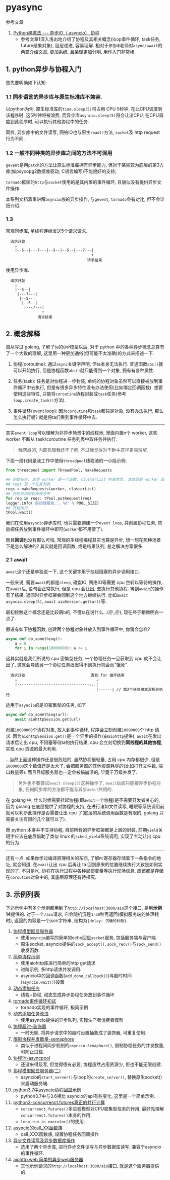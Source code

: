 # pyasync

参考文章

1. [Python黑魔法 --- 异步IO（ asyncio） 协程](https://www.jianshu.com/p/b5e347b3a17c)
    - 参考文章1深入浅出地介绍了协程及其相关概念(loop事件循环, task任务, future结果对象), 层层递进, 容易理解. 相对于`廖雪峰`老师对`async/await`的两篇介绍文章, 更加系统, 且条理更加分明, 用作入门非常棒.

## 1. python异步与协程入门

首先要明确如下认知:

### 1.1 同步语言的异步库与原生标准库不兼容. 

以python为例, 原生标准库的`time.sleep(5)`将占用 CPU 5秒钟, 在此CPU调度到该程序时, 这5秒钟将被浪费; 而异步库`asyncio.sleep(5)`将会让出CPU, 在CPU调度到此程序时, 可以执行其他协程中的任务. 

同样, 异步库中的文件读写, 网络IO也与原生`read()`方法, `socket`及 http request 行为不同.

### 1.2 一般不同种类的异步库之间的方法不可混用

`gevent`是用`patch`的方法让原生标准库拥有异步能力, 但对于某些较为底层的第3方库(如psycopg2数据库驱动, C语言编写)不能很好的支持; 

`tornado`框架的`http`与`socket`使用的是其内置的事件循环, 且貌似没有提供异步文件操作. 

本系列文档着重讲解`asyncio`族的异步操作, 与`gevent`, `tornado`会有对比, 但不会详细介绍.

### 1.3 

常规同步库, 单线程连续发送5个请求请求.

```
  请求开始
    ↓
    |--5--|---7---|--5--|--5--|---7---|
                                      ↑
                                    请求结束
```

使用异步库.

```
  请求开始
    ↓
    |--5--|
     |---7---|
      |--5--|
       |--5--|
        |---7---|
                ↑
              请求结束
```

## 2. 概念解释

自从写过 golang, 了解了ta的`GMP`模型以后, 对于 python 中的各种异步概念总算有了一个大致的理解, 这里用一种更加通俗(但可能不太准确)的方式来描述一下.

1. 协程(coroutine): 通过`async`关键字声明, 但ta本身无法执行. 普通函数`abc()`就可以开始执行, 但是协程函数`abc()`就只能得到一个对象, 拥有有各种属性.

2. 任务(task): 任务是对协程进一步封装, 单纯的协程对象虽然可以直接被放到事件循环中去执行, 但是有很多异步特性没有办法使用(比如绑定回调函数). 想要使用这些特性, 只能将`coroutine`协程封装成`task`任务(参考`loop.create_task()`方法).

3. 事件循环(event loop): 因为`coroutine`和`task`都只是对象, 没有办法执行, 那么怎么执行呢? 就是将ta们丢到事件循环中去. 

------

其实`event loop`可以理解为非异步场景中的线程池, 里面内置n个 worker, 这些 worker 不断从 task/coroutine 任务列表中取任务并执行. 

> 我瞎掰的, 内部机理我还不了解, 不过我觉得对于新手这样更易理解.

下面一段代码是我工作中使用`threadpool`线程池的一小段示例.

```py
from threadpool import ThreadPool, makeRequests

## 创建任务, 这里 worker 是一个函数, clusterList 列表类型, 其成员是 worker 函数的参数.
## reqs 是一个任务列表
reqs = makeRequests(worker, clusterList)
## 将任务添加到线程池中
for req in reqs: tPool.putRequest(req)
logger.info('启动线程池... %d' % POOL_SIZE)
## 开始执行
tPool.wait()
```

我们在使用`asyncio`异步库时, 也只需要创建一个`event loop`, 并创建协程任务, 然后把任务放到事件循环中即可(`worker`都不用管了).

而且**回调**也没有那么可怕, 常规的多线程编程其实也算是异步, 想一想在那种场景下是怎么解决的? 其实就是回调函数, 或是结果队列, 总之解决方案很多.

### 2.1 await

`await`这个还是单独说一下, 这个关键字用于挂起阻塞的异步调用接口. 

一般来说, 需要`await`的都是`sleep`, 磁盘IO, 网络IO等需要 cpu 空转以等待的操作,. 在`await`后, 语句会正常执行, 但是 cpu 会让出, 去执行其他协程. 等到`await`的操作有了结果, 返回时异步框架会回到这个地方继续执行. 比如`await asyncio.sleep(5)`, `await aioSession.get(url)`等.

最初接触这个概念还是比较萌b的, 不懂ta在说什么...(＠_＠), 现在终于稍微明白一点了.

假设有如下协程函数, 创建两个协程对象并放入到事件循环中, 你猜会怎样?

```py
async def do_something():
    a = 0
    for i in range(10000000): a += i
```

这其实就是我们所说的 cpu 密集型任务, 一个协程任务一旦获取到 cpu 就不会让出了, 这就会导致另一个协程任务迟迟得不到执行机会而"饿死".

```
  请求开始                             直到 for 循环结束
    ↓                                   ↓
    |--------------------------------...|
                                        |------| // 第2个任务根本没机会执行.
```

适用于`asyncio`的是IO密集型的任务, 如下

```py
async def do_something(url):
    await aiohttpSession.get(url)
```

创建`10000000`个协程对象, 放入到事件循环, 程序会立刻创建`10000000`个 http 请求. 因为`aiohttpSession.get()`是一个异步的操作(由`aiohttp`提供), `await`在发出请求后让出 cpu, 不阻塞等待ta的执行结果, cpu 会立刻切换到**同线程的其他协程**, 实现 cpu 资源的最大利用.

...当然上面这种操作还是很危险的, 虽然协程很轻量, 占用 cpu 内存都很少, 但是`10000000`这个数值还是太大了, 会把服务器的其他资源耗尽的(比如打开文件数, 端口数量等). 而且目标服务器也一定会被搞崩溃的, 毕竟千万级并发了.

> 另外也不要尝试`await sleep(5)`这种操作了, `await`后面只能接异步协程对象, 任何同步库的方法都不能与异步`await`共用的.

在 golang 中, 什么时候需要挂起协程(即`await`一个协程)是不需要开发者关心的, 因为 golang 在底层提供了对协程的支持, 在进行诸如文件读写, 睡眠等系统调用前就可以判断此操作是否需要让出 cpu 了(底层的系统调用函数是有限的, golang 只需要关注有限的几个就可以了).

而 python 本身并不支持协程, 目前所有的异步框架都是上层的封装, 前期`yield`关键字应该在底层借助了类似 linux 的`sched_yield`系统调用, 实现了主动让出 cpu 的行为.

------

还有一点, 如果你学过编译原理相关的东西, 了解`PC`寄存器存储着下一条指令的地址, 就会知道, 在`await`让出 cpu 后再让 ta 回到原来的位置继续执行大致是如何实现的了. 不只是`PC`, 协程在执行过程中各种局部变量等执行现场信息, 应该都是存储在`coroutine`对象中的, 其底层原理还有待探究.

## 3. 示例列表

下述示例中有多个示例都用到了`http://localhost:3000/aio`这个接口, 是用**示例14**提供的. 对于一个`/aio`请求, 它会随机沉睡`1-30`秒再返回(模拟服务端的处理耗时), 返回的内容是一个json字符串, 结构为`{delay: 沉睡的秒数}`.

1. [协程模型回显服务器](./01.协程模型回显服务器/readme.md)
    - 使用`asyncio`编写的简单的echo回显`socket`服务, 包括服务端与客户端.
    - 原生socket, asyncio提供的`sock_accept()`, `sock_recv()`与`sock_send()`收发函数.
2. [简单协程示例](./02.简单协程示例/readme.md)
    - 使用aiohttp库进行简单的http get请求
    - 进阶示例, 多http请求并发调用.
    - asyncio中的回调函数(`add_done_callback()`)与超时时间(`asyncio.wait()`)设置
3. [动态添加任务](./03.动态添加任务/readme.md)
    - 线程+协程, 动态生成异步协程任务放到事件循环
4. [tornado事件循环初试](./04.tornado事件循环初试/readme.md)
    - tornado实现的事件循环, 极简示例
5. [动态添加任务改进](./05.动态添加任务改进/readme.md)
    - 使用asyncio提供的异步队列, 实现生产者消费者模型
6. [协程超时-装饰器](./06.协程超时-装饰器/readme.md)
    - 一时无聊, 将异步请求中的超时设置抽象成了装饰器, 可重复使用.
7. [限制协程并发数量-semaphore](./07.限制协程并发数量-semaphore/readme.md)
    - 类似于进程间同步机制的`asyncio.Semaphore()`, 限制协程任务的并发数量, 可防止过载.
8. [协程池-asyncpool](./08.协程池-asyncpool/readme.md)
    - 还没来得及写, 但觉得很有必要, 协程虽然占用资源少, 但也不能无限创建.
9. [协程模型回显服务器(二)](./09.协程模型回显服务器(二)/readme.md)
    - asyncio的`start_server()`与loop的`create_server()`, 替换原生socket()来启动服务端.
10. [python3.7中asyncio协程回显示例](./10.python3.7中asyncio协程回显示例/readme.md)
    - python3.7中与3.6相比 asyncio的api有些变化, 这里是一个简单示例.
11. [python3-concurrenct.futures真正的并行计算](./11.python3-concurrenct.futures真正的并行计算/readme.md)
    - `concurrenct.futures()`多进程模型对CPU密集型任务的作用, 最好先理解`concurrenct.futures()`本身的作用.
    - `loop.run_in_executor()`的使用.
12. [asyncio的call_XX函数族](./12.asyncio的call_XX函数族/readme.md)
    - call_XXX函数族, 设置协程任务回调操作
13. [异步文件读写及异步数据库操作](./13.异步文件读写及异步数据库操作/readme.md)
    - 选用了两个异步库, 进行异步文件读写与异步数据库读写, 兼容于asyncio的事件循环.
14. [aiohttp.web 简单的异步web服务器](./14.aio_http_server/readme.md)
    - 其他示例请求的`http://localhost:3000/aio`接口, 就是这个服务器提供的.
